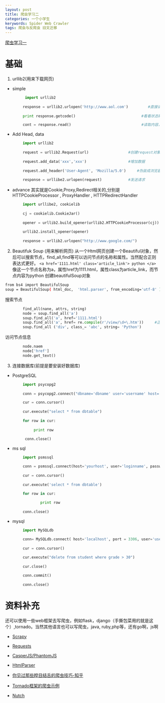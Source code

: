 ```yaml
---
layout: post
title: 爬虫学习二
categories: 一个小学生
kerywords: Spider Web Crawler
tags: 爬虫与反爬虫 旧文迁移
---
```


[爬虫学习一](https://iami.xyz/Python-Web-Spider-I)

# 基础

1. urllib2(用来下载网页)
* simple
```python
         import urllib2
        
        response = urllib2.urlopen('http://www.aol.com')         #直接请求
        
        print response.getcode()                              #看看状态码

        cont = response.read()                                #读取内容，可以在前面加个如果状态码有效
```
* Add Head, data
```python
        import urllib2
        
        request = urllib2.Request(url)                  #创建request对象
        
        request.add_data('xxx','xxx')                   #增加数据
        
        request.add_header('User-Agent', 'Mozilla/5.0')     #伪装成浏览器
        
        response = urllibe2.urlopen(request)            #发送请求
```
* advance
其实就是Cookie,Proxy,Redirect相关的,分别是HTTPCookieProcessor , ProxyHandler , HTTPRedirectHandler 

```python
        import urllibe2, cookielib
        
        cj = cookielib.CookieJar()
        
        opener = urllib2.build_opener(urllib2.HTTPCookieProcessor(cj))
        
        urllib2.install_opener(opener)
        
        response = urllib2.urlopen("http://www.google.com/")
```
        
        
2. Beautifuk Soup (用来解析网页)
从一个Html网页创建一个Beautiful对象，然后可以搜索节点，find_all,find等可以访问节点的名称和属性。当然配合正则表达式更好。 ```<a href='1111.html' class='article_link'> python </a> ```像这一个节点名称为a，属性href为1111.html，属性class为article_link，而节点内容为python
创建beautifulSoup对象
```bash
from bs4 import BeautifulSoup
soup = BeautifulSoup( html_doc,  'html.parser', from_encoding='utf-8' )
```
搜索节点
```python
        find_all(nane, attrs, string)      
        node = soup.find_all('a')     
        soup.find_all('a', href='1111.html')
        soup.find_all('a', href= re.compile(r'/view/\d+\.htm'))     #正则匹配 
        soup.find_all ('div', class_= 'abc', string= 'Python')
```
访问节点信息
```python
        node.naem
        node['href']
        node.get_text()
```   
        
3. 连接数据库(前提是要安装好数据库)

* PostgreSQL

```python
        import psycopg2  
        
        conn = psycopg2.connect("dbname='dbname' user='username' host='localhost' password='password'")  

        cur = conn.cursor()  
        
        cur.execute("select * from dbtable")  
        
        for row in cur:  
        
             print row 
        
         conn.close() 
```

* ms sql

```python
        import psmssql  

        conn = psmssql.connect(host='yourhost', user='loginname', password='password', database='dbname', charset='utf8')  
        
        cur = conn.cursor()  
        
        cur.execute('select * from dbtable')  
        
        for row in cur:  

                print row 
        
        conn.close() 
```

* mysql

```python
        import MySQLdb

        conn= MySQLdb.connect( host='localhost', port = 3306, user='username', passwd='password', db ='dbname',)
        
        cur = conn.cursor()
        
        cur.execute("delete from student where grade > 30")
        
        cur.close()

        conn.commit()
        
        conn.close()
```
        
# 资料补充

还可以使用一些web框架去写爬虫，例如flask，django（手撕包菜用的就是这个）,tornado。当然其他语言也可以写爬虫，java, ruby,php等，还有go啊，js啊
        
* [Scrapy](http://scrapy.org/)

* [Requests](http://www.python-requests.org/)

* [CasperJS/PhantomJS](http://casperjs.org)
    
* [HtmlParser](https://docs.python.org/3/library/html.parser.html)
    
* [你见过那些瞠目结舌的爬虫技巧-知乎](http://www.zhihu.com/question/38192299)
    
* [Tornado框架的爬虫示例](http://www.tornadoweb.org/en/stable/guide/queues.html) 
* [Nutch](http://nutch.apache.org/)
    
  

